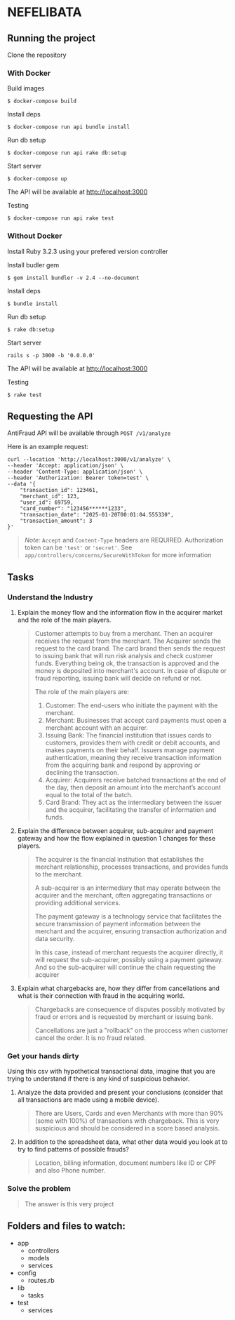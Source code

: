 # NEFELIBATA

## Running the project

Clone the repository

### With Docker

Build images

`$ docker-compose build`

Install deps

`$ docker-compose run api bundle install` 

Run db setup

`$ docker-compose run api rake db:setup`

Start server

`$ docker-compose up`

The API will be available at [http://localhost:3000](http://localhost:3000)

Testing

`$ docker-compose run api rake test`

### Without Docker

Install Ruby 3.2.3 using your prefered version controller

Install budler gem

`$ gem install bundler -v 2.4 --no-document`

Install deps

`$ bundle install` 

Run db setup

`$ rake db:setup`

Start server

`rails s -p 3000 -b '0.0.0.0'`

The API will be available at [http://localhost:3000](http://localhost:3000)

Testing

`$ rake test`

## Requesting the API

AntiFraud API will be available through `POST /v1/analyze` 

Here is an example request:

```
curl --location 'http://localhost:3000/v1/analyze' \
--header 'Accept: application/json' \
--header 'Content-Type: application/json' \
--header 'Authorization: Bearer token=test' \
--data '{
    "transaction_id": 123461,
    "merchant_id": 123,
    "user_id": 69759,
    "card_number": "123456******1233",
    "transaction_date": "2025-01-20T00:01:04.555330",
    "transaction_amount": 3
}'
```

> *Note:* `Accept` and `Content-Type` headers are REQUIRED. Authorization token can be `'test'` or `'secret'`. See `app/controllers/concerns/SecureWithToken` for more information

## Tasks

### Understand the Industry

1. Explain the money flow and the information flow in the acquirer market and the role of the main players.
   > Customer attempts to buy from a merchant. Then an acquirer receives the request from the merchant. The Acquirer sends the request to the card brand. The card brand then sends the request to issuing bank that will run risk analysis and check customer funds. Everything being ok, the transaction is approved and the money is deposited into merchant's account. In case of dispute or fraud reporting, issuing bank will decide on refund or not.
   >
   > The role of the main players are:
   > 1. Customer: The end-users who initiate the payment with the merchant. 
   > 2. Merchant: Businesses that accept card payments must open a merchant account with an acquirer.
   > 3. Issuing Bank: The financial institution that issues cards to customers, provides them with credit or debit accounts, and makes payments on their behalf. Issuers manage payment authentication, meaning they receive transaction information from the acquiring bank and respond by approving or declining the transaction.
   > 4. Acquirer: Acquirers receive batched transactions at the end of the day, then deposit an amount into the merchant’s account equal to the total of the batch.
   > 5. Card Brand: They act as the intermediary between the issuer and the acquirer, facilitating the transfer of information and funds.
2. Explain the difference between acquirer, sub-acquirer and payment gateway and how the flow explained in question 1 changes for these players.
   > The acquirer is the financial institution that establishes the merchant relationship, processes transactions, and provides funds to the merchant.
   >
   > A sub-acquirer is an intermediary that may operate between the acquirer and the merchant, often aggregating transactions or providing additional services.
   >
   > The payment gateway is a technology service that facilitates the secure transmission of payment information between the merchant and the acquirer, ensuring transaction authorization and data security.
   >
   > In this case, instead of merchant requests the acquirer directly, it will request the sub-acquirer, possibly using a payment gateway. And so the sub-acquirer will continue the chain requesting the acquirer
3. Explain what chargebacks are, how they differ from cancellations and what is their connection with fraud in the acquiring world.
   > Chargebacks are consequence of disputes possibly motivated by fraud or errors and is requested by merchant or issuing bank.
   >
   > Cancellations are just a "rollback" on the proccess when customer cancel the order. It is no fraud related.

### Get your hands dirty

Using this csv with hypothetical transactional data, imagine that you are trying to understand if there is any kind of suspicious behavior.

1. Analyze the data provided and present your conclusions (consider that all transactions are made using a mobile device).
   > There are Users, Cards and even Merchants with more than 90% (some with 100%) of transactions with chargeback. This is very suspicious and should be considered in a score based analysis.
2. In addition to the spreadsheet data, what other data would you look at to try to find patterns of possible frauds?
   > Location, billing information, document numbers like ID or CPF and also Phone number.

### Solve the problem

> The answer is this very project

## Folders and files to watch:
- app
  - controllers
  - models
  - services
- config
  - routes.rb
- lib
  - tasks
- test
  - services
